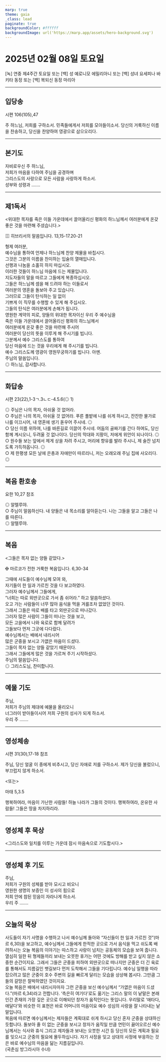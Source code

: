 ```yaml
---
marp: true
theme: gaia
_class: lead
paginate: true
backgroundColor: #ffffff
backgroundImage: url('https://marp.app/assets/hero-background.svg')
---
```


# 2025년 02월 08일 토요일

[녹] 연중 제4주간 토요일 또는 [백] 성 예로니모 에밀리아니 또는 [백] 성녀 요세피나 바키타 동정 또는 [백] 복되신 동정 마리아  




---

## 입당송

시편 106(105),47

주 하느님, 저희를 구하소서. 민족들에게서 저희를 모아들이소서. 당신의 거룩하신 이름을 찬송하고, 당신을 찬양하여 영광으로 삼으오리다.  
  


---

## 본기도

자비로우신 주 하느님,  
저희가 마음을 다하여 주님을 공경하며  
그리스도의 사랑으로 모든 사람을 사랑하게 하소서.  
성부와 성령과 …….  
  


---

## 제1독서

<위대한 목자를 죽은 이들 가운데에서 끌어올리신 평화의 하느님께서 여러분에게 온갖 좋은 것을 마련해 주셨습니다.>

▥ 히브리서의 말씀입니다. 13,15-17.20-21

형제 여러분,  
예수님을 통하여 언제나 하느님께 찬양 제물을 바칩시다.  
그것은 그분의 이름을 찬미하는 입술의 열매입니다.  
선행과 나눔을 소홀히 하지 마십시오.  
이러한 것들이 하느님 마음에 드는 제물입니다.  
지도자들의 말을 따르고 그들에게 복종하십시오.  
그들은 하느님께 셈을 해 드려야 하는 이들로서  
여러분의 영혼을 돌보아 주고 있습니다.  
그러므로 그들이 탄식하는 일 없이  
기쁘게 이 직무를 수행할 수 있게 해 주십시오.  
그들의 탄식은 여러분에게 손해가 됩니다.  
영원한 계약의 피로, 양들의 위대한 목자이신 우리 주 예수님을  
죽은 이들 가운데에서 끌어올리신 평화의 하느님께서  
여러분에게 온갖 좋은 것을 마련해 주시어  
여러분이 당신의 뜻을 이루게 해 주시기를 빕니다.  
그분께서 예수 그리스도를 통하여  
당신 마음에 드는 것을 우리에게 해 주시기를 빕니다.  
예수 그리스도께 영광이 영원무궁하기를 빕니다. 아멘.  
주님의 말씀입니다.  
◎ 하느님, 감사합니다.  
  


---

## 화답송

시편 23(22),1-3ㄱ.3ㄴㄷ-4.5.6(◎ 1)

◎ 주님은 나의 목자, 아쉬울 것 없어라.  
○ 주님은 나의 목자, 아쉬울 것 없어라. 푸른 풀밭에 나를 쉬게 하시고, 잔잔한 물가로 나를 이끄시어, 내 영혼에 생기 돋우어 주시네. ◎  
○ 당신 이름 위하여, 나를 바른길로 이끌어 주시네. 어둠의 골짜기를 간다 하여도, 당신 함께 계시오니, 두려울 것 없나이다. 당신의 막대와 지팡이, 저에게 위안이 되나이다. ◎  
○ 원수들 보는 앞에서 제게 상을 차려 주시고, 머리에 향유를 발라 주시니, 제 술잔 넘치도록 가득하옵니다. ◎  
○ 제 한평생 모든 날에 은총과 자애만이 따르리니, 저는 오래오래 주님 집에 사오리다. ◎  
  


---

## 복음 환호송

요한 10,27 참조

◎ 알렐루야.  
○ 주님이 말씀하신다. 내 양들은 내 목소리를 알아듣는다. 나는 그들을 알고 그들은 나를 따른다.  
◎ 알렐루야.  
  


---

## 복음

<그들은 목자 없는 양들 같았다.>

✠ 마르코가 전한 거룩한 복음입니다. 6,30-34

그때에 사도들이 예수님께 모여 와,  
자기들이 한 일과 가르친 것을 다 보고하였다.  
그러자 예수님께서 그들에게,  
“너희는 따로 외딴곳으로 가서 좀 쉬어라.” 하고 말씀하셨다.  
오고 가는 사람들이 너무 많아 음식을 먹을 겨를조차 없었던 것이다.  
그래서 그들은 따로 배를 타고 외딴곳으로 떠나갔다.  
그러자 많은 사람이 그들이 떠나는 것을 보고,  
모든 고을에서 나와 육로로 함께 달려가  
그들보다 먼저 그곳에 다다랐다.  
예수님께서는 배에서 내리시어  
많은 군중을 보시고 가엾은 마음이 드셨다.  
그들이 목자 없는 양들 같았기 때문이다.  
그래서 그들에게 많은 것을 가르쳐 주기 시작하셨다.  
주님의 말씀입니다.  
◎ 그리스도님, 찬미합니다.  
  


---

## 예물 기도

주님,  
저희가 주님의 제대에 예물을 올리오니  
너그러이 받아들이시어 저희 구원의 성사가 되게 하소서.  
우리 주 …….  
  


---

## 영성체송

시편 31(30),17-18 참조

주님, 당신 얼굴 이 종에게 비추시고, 당신 자애로 저를 구하소서. 제가 당신을 불렀으니, 부끄럽지 않게 하소서.  
  
<또는>  
  
마태 5,3.5  
  
행복하여라, 마음이 가난한 사람들! 하늘 나라가 그들의 것이다. 행복하여라, 온유한 사람들! 그들은 땅을 차지하리라.  


---

## 영성체 후 묵상

<그리스도와 일치를 이루는 가운데 잠시 마음속으로 기도합시다.>  


---

## 영성체 후 기도

주님,  
저희가 구원의 성체를 받아 모시고 비오니  
영원한 생명의 보증인 이 성사의 힘으로  
저희 안에 참된 믿음이 자라나게 하소서.  
우리 주 …….  
  


---

## 오늘의 묵상

사도들이 자기 사명을 수행하고 나서 예수님께 돌아와 “자신들이 한 일과 가르친 것”(마르 6,30)을 보고하고, 예수님께서 그들에게 한적한 곳으로 가서 음식을 먹고 쉬도록 배려하시는 오늘 복음의 이야기는 따스하고 사랑이 넘치는 공동체의 모습을 보여 줍니다. 열심히 일한 뒤 형제들끼리 보내는 오붓한 휴가는 어떤 것에도 방해를 받고 싶지 않은 소중한 순간이지요. 그래서 그들은 군중을 피하여 외딴곳으로 떠나지만 군중은 더 긴 육로를 통해서도 지름길인 뱃길보다 먼저 도착해서 그들을 기다립니다. 예수님 일행을 따라잡으려고 많은 군중이 호수 주변의 길을 빠르게 달리는 모습을 상상해 봅시다. 그만큼 그들의 갈망은 절박하였던 것이지요.  
오늘 복음은 배에서 내리시자마자 그런 군중을 보신 예수님께서 “가엾은 마음이 드셨다.”(마르 6,34)라고 전합니다. ‘측은히 여기다’로도 옮기는 그리스 말의 이 낱말은 본래 인간 존재의 가장 깊은 곳으로 이해되던 창자가 움직인다는 뜻입니다. 우리말로 ‘애타다, 애달다’와 비슷한 이 표현은 바로 어머니의 마음이요 예수 성심의 사랑을 잘 나타내는 낱말입니다.  
복음에 따르면 예수님께서는 제자들은 계획대로 쉬게 하시고 당신 혼자 군중을 상대하신 듯합니다. 돌보아 줄 이 없는 군중을 보시고 창자가 움직일 만큼 연민이 끓어오르신 예수님께서는 식사와 휴식 그리고 제자들과 보내는 오붓한 시간 등 당신의 모든 계획과 필요를 잊으시고 군중의 필요에 몰두하십니다. 자기 사정을 잊고 상대의 사정에 부응하는 것은 바로 예수님의 마음을 닮는 지름길입니다.  
(국춘심 방그라시아 수녀)  


---